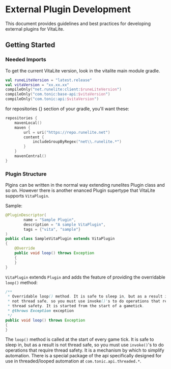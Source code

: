 # External Plugin Development
This document provides guidelines and best practices for developing external plugins for VitaLite.

## Getting Started

### Needed Imports
To get the current VitaLite version, look in the vitalite main module gradle.
```kt
val runeLiteVersion = "latest.release"
val vitaVersion = "xx.xx.xx"
compileOnly("net.runelite:client:$runeLiteVersion")
compileOnly("com.tonic:base-api:$vitaVersion")
compileOnly("com.tonic:api:$vitaVersion")
```

for repositories {} section of your gradle, you'll want these:
```kt
repositories {
    mavenLocal()
    maven {
        url = uri("https://repo.runelite.net")
        content {
            includeGroupByRegex("net\\.runelite.*")
        }
    }
    mavenCentral()
}
```

### Plugin Structure
Plgins can be written in the normal way extending runelites Plugin class and so on. However there is another enanced Plugin supertype that VitaLite supports `VitaPlugin`. 

Sample:
```java
@PluginDescriptor(
        name = "Sample Plugin", 
        description = "A sample VitaPlugin", 
        tags = {"vita", "sample"}
)
public class SampleVitaPlugin extends VitaPlugin
{
    @Override
    public void loop() throws Exception
    {
    }
}
```

`VitaPlugin` extends `Plugin` and adds the feature of providing the overridable `loop()` method:
```java
/**
 * Overridable loop() method. It is safe to sleep in, but as a result is
 * not thread safe, so you must use invoke()'s to do operations that require
 * thread safety. It is started from the start of a gametick.
 * @throws Exception exception
 */
public void loop() throws Exception
{
}
```

The `loop()` method is called at the start of every game tick. It is safe to sleep in, but as a result is not thread safe, so you must use `invoke()`'s to do operations that require thread safety. It is a mechanism by which to simplify automation. There is a special package of the api specifically designed for use in threaded/looped automation at `com.tonic.api.threaded.*`.